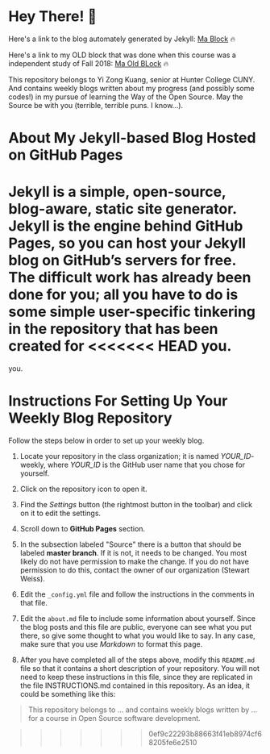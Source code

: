 # Hey There! :dragon:

Here's a link to the blog automately generated by Jekyll: [Ma Block](https://hunter-college-ossd-spr19.github.io/yizongk-weekly/) :fire:

Here's a link to my OLD block that was done when this course was a independent study of Fall 2018: [Ma Old BLock](https://hunter-college-cs-ossd.github.io/yizongk-weekly/
) :fire:

This repository belongs to Yi Zong Kuang, senior at Hunter College CUNY. And contains weekly blogs written about my progress (and possibly some codes!) in my pursue of learning the Way of the Open Source. May the Source be with you (terrible, terrible puns. I know...).

# About My Jekyll-based Blog Hosted on GitHub Pages

Jekyll is a simple, open-source, blog-aware, static site generator.
Jekyll is the engine behind GitHub Pages, so you can host your 
Jekyll blog on GitHub’s servers for free. The difficult work has
already been done for you; all you have to do is some simple
user-specific tinkering in the repository that has been created for
<<<<<<< HEAD
you.
=======
you.

# Instructions For Setting Up Your Weekly Blog Repository

Follow the steps below in order to set up your weekly blog.

1. Locate your repository in the class organization; 
it is named *YOUR_ID*-weekly, where *YOUR_ID* is the GitHub user name that you
chose for yourself. 

2. Click on the repository icon to open it.

3. Find the *Settings* button (the rightmost button in the toolbar)
and click on it to edit the settings.

4. Scroll down to **GitHub Pages** section.

5. In the subsection labeled "Source" there is a button that should be labeled
   **master branch**. If it is not, it needs to be changed. You most likely do 
   not have permission to make the change. 
   If you do not have permission to do this, contact the owner of our
   organization (Stewart Weiss).
    
6. Edit the `_config.yml` file and follow the instructions in the comments in that file.

7. Edit the `about.md` file to include some information about yourself. Since the
blog posts and this file are public, everyone can see what you put there, so 
give some thought to what you would like to say.
In any case, make sure that you use *Markdown* to format this page. 

8. After you have completed all of the steps above, modify this `README.md` file
so that it contains a short description of your repository. 
You will not need to keep these instructions in this file, since they 
are replicated in the file INSTRUCTIONS.md contained in this repository. 
As an idea, it could be something like this:

> This repository belongs to ... and contains weekly blogs written by ...
> for a course in Open Source software development.
 

>>>>>>> 0ef9c22293b88663f41eb8974cf68205fe6e2510

